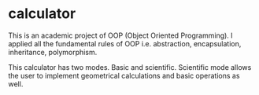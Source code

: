# calculator
This is an academic project of OOP (Object Oriented Programming). I applied all the fundamental rules of OOP i.e. abstraction, encapsulation, inheritance, polymorphism.

This calculator has two modes. Basic and scientific. Scientific mode allows the user to implement geometrical calculations and basic operations as well.

